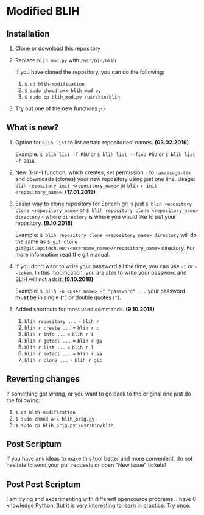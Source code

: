 Modified BLIH
=============

Installation
------------

1) Clone or download this repository
2) Replace `blih_mod.py` with `/usr/bin/blih`

    If you have cloned the repository, you can do the following:
    1) `$ cd blih-modification`
    2) `$ sudo chmod a+x blih_mod.py`
    3) `$ sudo cp blih_mod.py /usr/bin/blih`
3) Try out one of the new functions ;-)

What is new?
------------

1) Option for `blih list` to list certain repositories' names. **(03.02.2019)**

    Example: `$ blih list -f PSU` or `$ blih list --find PSU` or `$ blih list -f 2018`.

1) New 3-in-1 function, which creates, set permission `r` to `ramassage-tek` and downloads (clones) your new repository using just one line. Usage: `blih repository init <repository_name>` or `blih r init <repository_name>`. **(17.01.2019)**

1) Easier way to clone repository for Epitech git is just `$ blih repository clone <repository_name>` or `$ blih repository clone <repository_name> directory` - where `directory` is where you would like to put your repository. **(9.10.2018)**

    Example: `$ blih repository clone <repository_name> directory` will do the same as `$ git clone git@git.epitech.eu:/<username_name>/<repository_name>` directory. For more information read the git manual.

2) If you don't want to write your password all the time, you can use `-t` or `--token`. In this modification, you are able to write your password and BLIH will not ask it. **(9.10.2018)**

    Example: `$ blih -u <user_name> -t "password" ...` your password **must** be in single (`'`) **or** double quotes (`"`). 

3) Added shortcuts for most used commands. **(9.10.2018)**

    1) `blih repository ...` = `blih r`
    2) `blih r create ...` = `blih r c`
    2) `blih r info ...` = `blih r i`
    2) `blih r getacl ...` = `blih r ga`
    2) `blih r list ...` = `blih r l`
    2) `blih r setacl ...` = `blih r sa`
    2) `blih r clone ...` = `blih r git`

Reverting changes
-----------------

If something got wrong, or you want to go back to the original one just do the following:
1) `$ cd blih-modification`
2) `$ sudo chmod a+x blih_orig.py`
3) `$ sudo cp blih_orig.py /usr/bin/blih`

Post Scriptum
-------------

If you have any ideas to make this tool better and more convenient, do not hesitate to send your pull requests or open "New issue" tickets!

Post Post Scriptum
-------------

I am trying and experimenting with different opensource programs. I have 0 knowledge Python. But it is very interesting to learn in practice. Try once. 
